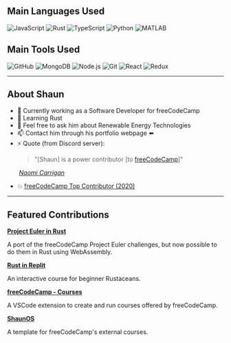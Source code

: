 ## Main Languages Used

![JavaScript](https://img.shields.io/badge/-JavaScript-000000?style=flat&logo=javascript&logoColor=ffa500)
![Rust](https://img.shields.io/badge/-Rust-000000?style=flat&logo=Rust)
![TypeScript](https://img.shields.io/badge/-TypeScript-000000?style=flat&logo=typescript&logoColor=0062f5)
![Python](https://img.shields.io/badge/-Python-000000?style=flat&logo=python&logoColor=008000)
![MATLAB](https://img.shields.io/badge/-MATLAB-000000?style=flat&logo=MATLAB)

## Main Tools Used

![GitHub](https://img.shields.io/badge/-GitHub-000000?style=flat&logo=github&logoColor=FFFFFF)
![MongoDB](https://img.shields.io/badge/-MongoDB-000000?style=flat&logo=MongoDB&logoColor=007396)
![Node.js](https://img.shields.io/badge/-Node.js-000000?style=flat&logo=node.js&logoColor=339933)
![Git](https://img.shields.io/badge/-Git.js-000000?style=flat&logo=git&logoColor=f05033)
![React](https://img.shields.io/badge/-React-000000?style=flat&logo=React&logoColor=61DAFB)
![Redux](https://img.shields.io/badge/-Redux-000000?style=flat&logo=Redux&logoColor=764abc)

---

## About Shaun

- 🔭 Currently working as a Software Developer for freeCodeCamp
- 🌱 Learning Rust
- 💬 Feel free to ask him about Renewable Energy Technologies
- 📫 Contact him through his portfolio webpage :arrow_left:
- ⚡ Quote (from Discord server):
  > "[Shaun] is a power contributor [to [freeCodeCamp](https://github.com/freeCodeCamp/freeCodeCamp)]"
  
&nbsp;&nbsp;&nbsp;&nbsp;&nbsp;&nbsp; [_Naomi Carrigan_](https://www.nhcarrigan.com/home)
- :boom: [freeCodeCamp Top Contributor (2020)](https://www.freecodecamp.org/news/2020-top-contributors/#:~:text=Shaun%20Hamilton)

---

## Featured Contributions

**[Project Euler in Rust](https://github.com/freeCodeCamp/euler-rust)**

A port of the freeCodeCamp Project Euler challenges, but now possible to do them in Rust using WebAssembly.

**[Rust in Replit](https://github.com/freeCodeCamp/rust-in-replit)**

An interactive course for beginner Rustaceans.

**[freeCodeCamp - Courses](https://github.com/freeCodeCamp/freecodecamp-courses)**

A VSCode extension to create and run courses offered by freeCodeCamp.

**[ShaunOS](https://github.com/ShaunSHamilton/external-project)**

A template for freeCodeCamp's external courses.

